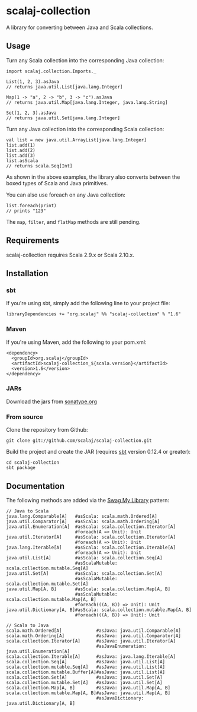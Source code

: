 # scalaj-collection

A library for converting between Java and Scala collections.

## Usage

Turn any Scala collection into the corresponding Java collection:

    import scalaj.collection.Imports._

    List(1, 2, 3).asJava
    // returns java.util.List[java.lang.Integer]

    Map(1 -> "a", 2 -> "b", 3 -> "c").asJava
    // returns java.util.Map[java.lang.Integer, java.lang.String]

    Set(1, 2, 3).asJava
    // returns java.util.Set[java.lang.Integer]

Turn any Java collection into the corresponding Scala collection:

    val list = new java.util.ArrayList[java.lang.Integer]
    list.add(1)
    list.add(2)
    list.add(3)
    list.asScala
    // returns scala.Seq[Int]

As shown in the above examples, the library also converts between the boxed types of Scala and Java primitives.

You can also use foreach on any Java collection:

    list.foreach(print)
    // prints "123"

The `map`, `filter`, and `flatMap` methods are still pending.

## Requirements

scalaj-collection requires Scala 2.9.x or Scala 2.10.x.

## Installation

### sbt

If you're using sbt, simply add the following line to your project file:

    libraryDependencies += "org.scalaj" %% "scalaj-collection" % "1.6"

### Maven

If you're using Maven, add the following to your pom.xml:

    <dependency>
      <groupId>org.scalaj</groupId>
      <artifactId>scalaj-collection_${scala.version}</artifactId>
      <version>1.6</version>
    </dependency>

### JARs

Download the jars from [sonatype.org](https://oss.sonatype.org/content/repositories/releases/org/scalaj/)

### From source

Clone the repository from Github:

    git clone git://github.com/scalaj/scalaj-collection.git

Build the project and create the JAR (requires [sbt](http://www.scala-sbt.org/) version 0.12.4 or greater):

    cd scalaj-collection
    sbt package

## Documentation

The following methods are added via the [Swag My Library](http://www.artima.com/weblogs/viewpost.jsp?thread=179766) pattern:

    // Java to Scala
    java.lang.Comparable[A]   #asScala: scala.math.Ordered[A]
    java.util.Comparator[A]   #asScala: scala.math.Ordering[A]
    java.util.Enumeration[A]  #asScala: scala.collection.Iterator[A]
                              #foreach(A => Unit): Unit
    java.util.Iterator[A]     #asScala: scala.collection.Iterator[A]
                              #foreach(A => Unit): Unit
    java.lang.Iterable[A]     #asScala: scala.collection.Iterable[A]
                              #foreach(A => Unit): Unit
    java.util.List[A]         #asScala: scala.collection.Seq[A]
                              #asScalaMutable: scala.collection.mutable.Seq[A]
    java.util.Set[A]          #asScala: scala.collection.Set[A]
                              #asScalaMutable: scala.collection.mutable.Set[A]
    java.util.Map[A, B]       #asScala: scala.collection.Map[A, B]
                              #asScalaMutable: scala.collection.mutable.Map[A, B]
                              #foreach(((A, B)) => Unit): Unit
    java.util.Dictionary[A, B]#asScala: scala.collection.mutable.Map[A, B]
                              #foreach(((A, B)) => Unit): Unit

    // Scala to Java
    scala.math.Ordered[A]             #asJava: java.util.Comparable[A]
    scala.math.Ordering[A]            #asJava: java.util.Comparator[A]
    scala.collection.Iterator[A]      #asJava: java.util.Iterator[A]
                                      #asJavaEnumeration: java.util.Enumeration[A]
    scala.collection.Iterable[A]      #asJava: java.lang.Iterable[A]
    scala.collection.Seq[A]           #asJava: java.util.List[A]
    scala.collection.mutable.Seq[A]   #asJava: java.util.List[A]
    scala.collection.mutable.Buffer[A]#asJava: java.util.List[A]
    scala.collection.Set[A]           #asJava: java.util.Set[A]
    scala.collection.mutable.Set[A]   #asJava: java.util.Set[A]
    scala.collection.Map[A, B]        #asJava: java.util.Map[A, B]
    scala.collection.mutable.Map[A, B]#asJava: java.util.Map[A, B]
                                      #asJavaDictionary: java.util.Dictionary[A, B]

